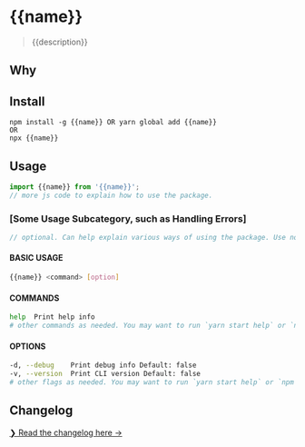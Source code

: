 # {{name}}

> {{description}}

## Why

<!-- optional section to explain rationale of the project and main advantages it offers. Delete if not needed. -->

## Install

```
npm install -g {{name}} OR yarn global add {{name}}
OR
npx {{name}}
```

## Usage
```js
import {{name}} from '{{name}}';
// more js code to explain how to use the package.
```

### [Some Usage Subcategory, such as Handling Errors]
```js
// optional. Can help explain various ways of using the package. Use none or as many as you need.
```

#### BASIC USAGE

```sh
{{name}} <command> [option]
```

#### COMMANDS

```sh
help  Print help info
# other commands as needed. You may want to run `yarn start help` or `npm start help` and copy and paste the output.
```

#### OPTIONS

```sh
-d, --debug    Print debug info Default: false
-v, --version  Print CLI version Default: false
# other flags as needed. You may want to run `yarn start help` or `npm start help` and copy and paste the output.
```

## Changelog

[❯ Read the changelog here →](changelog.md)

